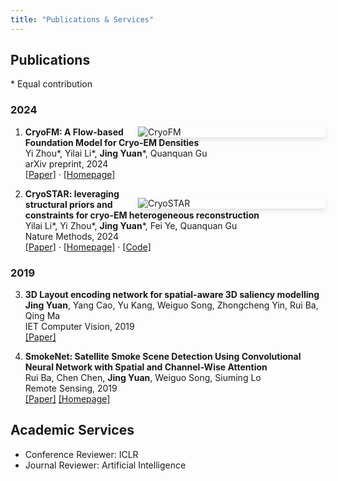 ```yaml
---
title: "Publications & Services"
---
```



## Publications

\* Equal contribution

### 2024

[<img src="https://lf3-nlp-opensource.bytetos.com/obj/nlp-opensource/cryofm/images/intro.jpg" style="max-width:30%;min-width:300px;float:right;box-shadow:0 4px 8px rgba(0,0,0,0.1);" alt="CryoFM" />](https://bytedance.github.io/cryostar/cryofm.html)

1. **CryoFM: A Flow-based Foundation Model for Cryo-EM Densities**  
   Yi Zhou\*, Yilai Li\*, **Jing Yuan**\*, Quanquan Gu  
   arXiv preprint, 2024  
   [[Paper]](https://arxiv.org/abs/2410.08631) · [[Homepage]](https://bytedance.github.io/cryostar/cryofm.html)

[<img src="https://lf3-nlp-opensource.bytetos.com/obj/nlp-opensource/cryostar/images/main_figure.png" style="max-width:30%;min-width:300px;float:right;box-shadow:0 4px 8px rgba(0,0,0,0.1);margin-top:15px;" alt="CryoSTAR" />](https://bytedance.github.io/cryostar/)

2. **CryoSTAR: leveraging structural priors and constraints for cryo-EM heterogeneous reconstruction**  
   Yilai Li\*, Yi Zhou\*, **Jing Yuan**\*, Fei Ye, Quanquan Gu  
   Nature Methods, 2024  
   [[Paper]](https://www.nature.com/articles/s41592-024-02486-1) · [[Homepage]](https://bytedance.github.io/cryostar/) · [[Code]](https://github.com/bytedance/cryostar)


### 2019

3. **3D Layout encoding network for spatial-aware 3D saliency modelling**  
   **Jing Yuan**, Yang Cao, Yu Kang, Weiguo Song, Zhongcheng Yin, Rui Ba, Qing Ma  
   IET Computer Vision, 2019  
   [[Paper]](https://ietresearch.onlinelibrary.wiley.com/doi/full/10.1049/iet-cvi.2018.5591)

4. **SmokeNet: Satellite Smoke Scene Detection Using Convolutional Neural Network with Spatial and Channel-Wise Attention**  
   Rui Ba, Chen Chen, **Jing Yuan**, Weiguo Song, Siuming Lo  
   Remote Sensing, 2019  
   [[Paper]](https://doi.org/10.3390/rs11141702) [[Homepage]](https://complex.ustc.edu.cn/2019/0802/c18202a389656/page.htm)



## Academic Services

- Conference Reviewer: ICLR
- Journal Reviewer: Artificial Intelligence
